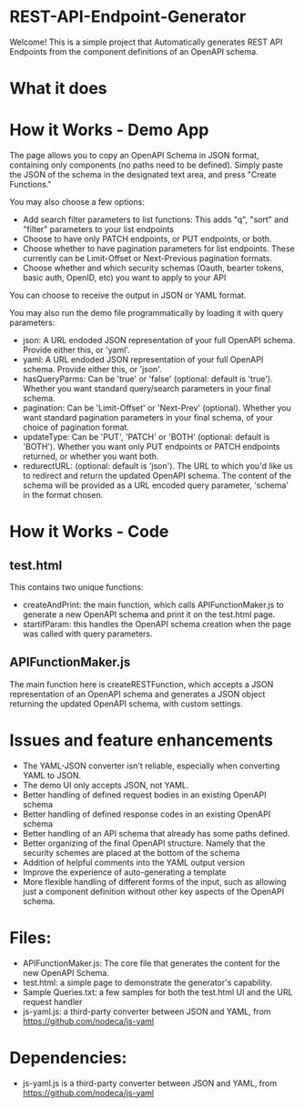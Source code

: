 # REST-API-Endpoint-Generator
Welcome! This is a simple project that Automatically generates REST API Endpoints from the component definitions of an OpenAPI schema.

# What it does


# How it Works - Demo App

The page allows you to copy an OpenAPI Schema in JSON format, containing only components (no paths need to be defined).  Simply paste the JSON of the schema in the designated text area, and press "Create Functions."

You may also choose a few options:
- Add search filter parameters to list functions: This adds "q", "sort" and "filter" parameters to your list endpoints
- Choose to have only PATCH endpoints, or PUT endpoints, or both.
- Choose whether to have pagination parameters for list endpoints. These currently can be Limit-Offset or Next-Previous pagination formats.
- Choose whether and which security schemas (Oauth, bearter tokens, basic auth, OpenID, etc) you want to apply to your API

You can choose to receive the output in JSON or YAML format.

You may also run the demo file programmatically by loading it with query parameters:

- json: A URL endoded JSON representation of your full OpenAPI schema. Provide either this, or 'yaml'.
- yaml: A URL endoded JSON representation of your full OpenAPI schema. Provide either this, or 'json'.
- hasQueryParms: Can be 'true' or 'false' (optional: default is 'true'). Whether you want standard query/search parameters in your final schema.
- pagination: Can be 'Limit-Offset' or 'Next-Prev' (optional). Whether you want standard pagination parameters in your final schema, of your choice of pagination format.
- updateType: Can be 'PUT', 'PATCH' or 'BOTH' (optional: default is 'BOTH'). Whether you want only PUT endpoints or PATCH endpoints returned, or whether you want both.
- redurectURL: (optional: default is 'json'). The URL to which you'd like us to redirect and return the updated OpenAPI schema. The content of the schema will be provided as a URL encoded query parameter, 'schema' in the format chosen.

# How it Works - Code

## test.html

This contains two unique functions:

- createAndPrint: the main function, which calls APIFunctionMaker.js to generate a new OpenAPI schema and print it on the test.html page.
- startifParam: this handles the OpenAPI schema creation when the page was called with query parameters.

## APIFunctionMaker.js

The main function here is createRESTFunction, which accepts a JSON representation of an OpenAPI schema and generates a JSON object returning the updated OpenAPI schema, with custom settings.

# Issues and feature enhancements

- The YAML-JSON converter isn't reliable, especially when converting YAML to JSON.
- The demo UI only accepts JSON, not YAML.
- Better handling of defined request bodies in an existing OpenAPI schema
- Better handling of defined response codes in an existing OpenAPI schema
- Better handling of an API schema that already has some paths defined.
- Better organizing of the final OpenAPI structure. Namely that the security schemes are placed at the bottom of the schema
- Addition of helpful comments into the YAML output version
- Improve the experience of auto-generating a template
- More flexible handling of different forms of the input, such as allowing just a component definition without other key aspects of the OpenAPI schema.

# Files:

- APIFunctionMaker.js: The core file that generates the content for the new OpenAPI Schema.
- test.html: a simple page to demonstrate the generator's capability.
- Sample Queries.txt: a few samples for both the test.html UI and the URL request handler
- js-yaml.js: a third-party converter between JSON and YAML, from https://github.com/nodeca/js-yaml

# Dependencies:
- js-yaml.js is a third-party converter between JSON and YAML, from https://github.com/nodeca/js-yaml
